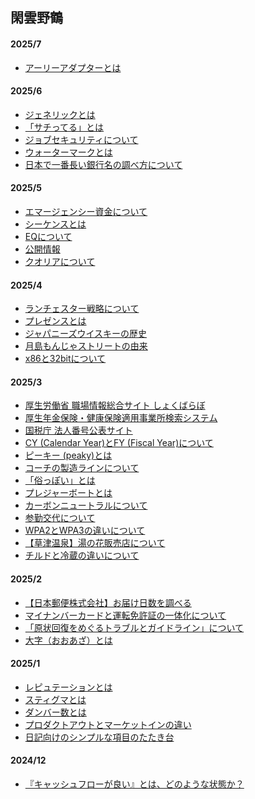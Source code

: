 ## 閑雲野鶴

<!--
#### 2025/12
-->

<!--
#### 2025/11
-->

<!--
#### 2025/10
-->

<!--
#### 2025/9
-->

<!--
#### 2025/8
-->

#### 2025/7
<!-- - [aaaaa](posts/202507/40.md) -->
- [アーリーアダプターとは](posts/202507/39.md)

#### 2025/6
- [ジェネリックとは](posts/202506/38.md)
- [「サチってる」とは](posts/202506/37.md)
- [ジョブセキュリティについて](posts/202506/36.md)
- [ウォーターマークとは](posts/202506/35.md)
- [日本で一番長い銀行名の調べ方について](posts/202506/34.md)

#### 2025/5
- [エマージェンシー資金について](posts/202505/33.md)
- [シーケンスとは](posts/202505/32.md)
- [EQについて](posts/202505/31.md)
- [公開情報](posts/202505/30.md)
- [クオリアについて](posts/202505/29.md)

#### 2025/4
- [ランチェスター戦略について](posts/202504/28.md)
- [プレゼンスとは](posts/202504/27.md)
- [ジャパニーズウイスキーの歴史](posts/202504/26.md)
- [月島もんじゃストリートの由来](posts/202504/25.md)
- [x86と32bitについて](posts/202504/24.md)

#### 2025/3
- [厚生労働省 職場情報総合サイト しょくばらぼ](posts/202503/23.md)
- [厚生年金保険・健康保険適用事業所検索システム](posts/202503/22.md)
- [国税庁 法人番号公表サイト](posts/202503/21.md)
- [CY (Calendar Year)とFY (Fiscal Year)について](posts/202503/20.md)
- [ピーキー (peaky)とは](posts/202503/19.md)
- [コーチの製造ラインについて](posts/202503/18.md)
- [「俗っぽい」とは](posts/202503/17.md)
- [プレジャーボートとは](posts/202503/16.md)
- [カーボンニュートラルについて](posts/202503/15.md)
- [参勤交代について](posts/202503/14.md)
- [WPA2とWPA3の違いについて](posts/202503/13.md)
- [【草津温泉】湯の花販売店について](posts/202503/12.md)
- [チルドと冷蔵の違いについて](posts/202503/11.md)

#### 2025/2
- [【日本郵便株式会社】お届け日数を調べる](posts/202502/10.md)
- [マイナンバーカードと運転免許証の一体化について](posts/202502/9.md)
- [「原状回復をめぐるトラブルとガイドライン」について](posts/202502/8.md)
- [大字（おおあざ）とは](posts/202502/7.md)

#### 2025/1
- [レピュテーションとは](posts/202501/6.md)
- [スティグマとは](posts/202501/5.md)
- [ダンバー数とは](posts/202501/4.md)
- [プロダクトアウトとマーケットインの違い](posts/202501/3.md)
- [日記向けのシンプルな項目のたたき台](posts/202501/2.md)

#### 2024/12
- [『キャッシュフローが良い』とは、どのような状態か？](posts/202412/1.md)
